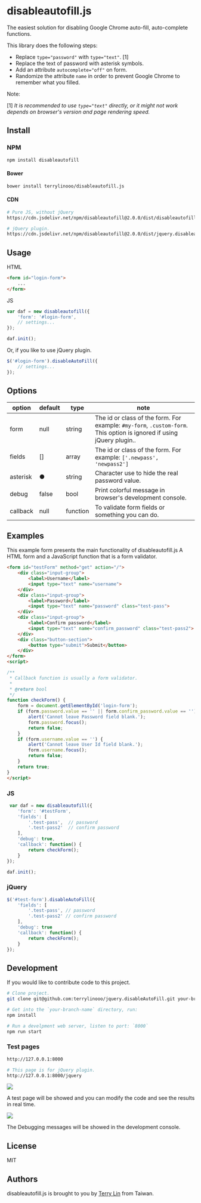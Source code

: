 # disableautofill.js

The easiest solution for disabling Google Chrome auto-fill, auto-complete functions.

This library does the following steps:

* Replace `type="password"` with `type="text"`. [1]
* Replace the text of password with asterisk symbols.
* Add an attribute `autocomplete="off"` on form.
* Randomize the attribute `name` in order to prevent Google Chrome to remember what you filled.

Note:

[1] *It is recommended to use `type="text"` directly, or it might not work depends on browser's version and page rendering speed.*

## Install

### NPM
```bash
npm install disableautofill
```

#### Bower
```bash
bower install terrylinooo/disableautofill.js
```

#### CDN

```bash
# Pure JS, without jQuery
https://cdn.jsdelivr.net/npm/disableautofill@2.0.0/dist/disableautofill.min.js

# jQuery plugin.
https://cdn.jsdelivr.net/npm/disableautofill@2.0.0/dist/jquery.disableautofill.min.js
```

## Usage

HTML
```html
<form id="login-form">
    ...
</form>
```

JS
```javascript
var daf = new disableautofill({
    'form': '#login-form',
    // settings...
});

daf.init();
```

Or, if you like to use jQuery plugin.
```javascript
$('#login-form').disableAutoFill({
    // settings...
});
```

## Options

option | default | type | note 
---- | --- | --- | ---
form | null | string | The id or class of the form. For example: `#my-form`, `.custom-form`. This option is ignored if using jQuery plugin..
fields | [] | array | The id or class of the form. For example: `['.newpass', 'newpass2']`
asterisk | ● | string | Character use to hide the real password value.
debug | false | bool | Print colorful message in browser's development console.
callback | null | function | To validate form fields or something you can do.

## Examples

This example form presents the main functionality of disableautofill.js
A HTML form and a JavaScript function that is a form validator.

```html
<form id="testForm" method="get" action="/">
    <div class="input-group">
        <label>Username</label>
        <input type="text" name="username">
    </div>
    <div class="input-group">
        <label>Password</label>
        <input type="text" name="password" class="test-pass">
    </div>
    <div class="input-group">
        <label>Confirm password</label>
        <input type="text" name="confirm_password" class="test-pass2">
    </div>
    <div class="button-section">
        <button type="submit">Submit</button>
    </div>
</form>
<script>

/**
 * Callback function is usually a form validator.
 *
 * @return bool
 */
function checkForm() {
    form = document.getElementById('login-form');
    if (form.password.value == '' || form.confirm_password.value == '') {
        alert('Cannot leave Password field blank.');
        form.password.focus();
        return false;
    }
    if (form.username.value == '') {
        alert('Cannot leave User Id field blank.');
        form.username.focus();
        return false;
    }
    return true;
}
</script>
```

### JS

```javascript
 var daf = new disableautofill({
    'form': '#testForm',
    'fields': [
        '.test-pass',  // password
        '.test-pass2'  // confirm password
    ],
    'debug': true,
    'callback': function() {
        return checkForm();
    }
});

daf.init();
```

### jQuery


```javascript
$('#test-form').disableAutoFill({
    'fields': [
        '.test-pass', // password
        '.test-pass2' // confirm password
    ],
    'debug': true
    'callback': function() {
        return checkForm();
    }
});
```

## Development

If you would like to contribute code to this project.

```bash
# Clone project.
git clone git@github.com:terrylinooo/jquery.disableAutoFill.git your-branch-name

# Get into the `your-branch-name` directory, run:
npm install

# Run a develpment web server, listen to port: `8000`
npm run start
```

### Test pages

```bash
http://127.0.0.1:8000

# This page is for jQuery plugin.
http://127.0.0.1:8000/jquery
```

![](https://i.imgur.com/3xxfL3b.png)

A test page will be showed and you can modify the code and see the results in real time.

![](https://i.imgur.com/CAgyQf6.png)

The Debugging messages will be showed in the development console.

## License

MIT

## Authors

disableautofill.js is brought to you by <a href="https://terryl.in">Terry Lin</a> from Taiwan.
